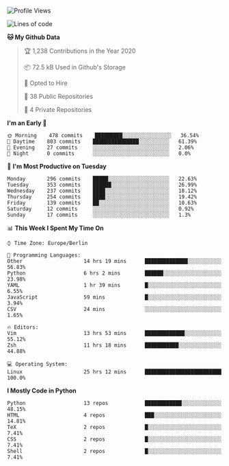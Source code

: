 <!--START_SECTION:waka-->
![Profile Views](http://img.shields.io/badge/Profile%20Views-0-blue)

![Lines of code](https://img.shields.io/badge/From%20Hello%20World%20I%27ve%20Written-6.9%20million%20lines%20of%20code-blue)

**🐱 My Github Data** 

> 🏆 1,238 Contributions in the Year 2020
 > 
> 📦 72.5 kB Used in Github's Storage 
 > 
> 💼 Opted to Hire
 > 
> 📜 38 Public Repositories
 > 
> 🔑 4 Private Repositories 

**I'm an Early 🐤** 

```text
🌞 Morning    478 commits    █████████░░░░░░░░░░░░░░░░   36.54% 
🌆 Daytime    803 commits    ███████████████░░░░░░░░░░   61.39% 
🌃 Evening    27 commits     ░░░░░░░░░░░░░░░░░░░░░░░░░   2.06% 
🌙 Night      0 commits      ░░░░░░░░░░░░░░░░░░░░░░░░░   0.0%

```
📅 **I'm Most Productive on Tuesday** 

```text
Monday       296 commits    █████░░░░░░░░░░░░░░░░░░░░   22.63% 
Tuesday      353 commits    ██████░░░░░░░░░░░░░░░░░░░   26.99% 
Wednesday    237 commits    ████░░░░░░░░░░░░░░░░░░░░░   18.12% 
Thursday     254 commits    ████░░░░░░░░░░░░░░░░░░░░░   19.42% 
Friday       139 commits    ██░░░░░░░░░░░░░░░░░░░░░░░   10.63% 
Saturday     12 commits     ░░░░░░░░░░░░░░░░░░░░░░░░░   0.92% 
Sunday       17 commits     ░░░░░░░░░░░░░░░░░░░░░░░░░   1.3%

```


📊 **This Week I Spent My Time On** 

```text
⌚︎ Time Zone: Europe/Berlin

💬 Programming Languages: 
Other                    14 hrs 19 mins      ██████████████░░░░░░░░░░░   56.83% 
Python                   6 hrs 2 mins        ██████░░░░░░░░░░░░░░░░░░░   23.98% 
YAML                     1 hr 39 mins        █░░░░░░░░░░░░░░░░░░░░░░░░   6.55% 
JavaScript               59 mins             █░░░░░░░░░░░░░░░░░░░░░░░░   3.94% 
CSV                      24 mins             ░░░░░░░░░░░░░░░░░░░░░░░░░   1.65%

🔥 Editors: 
Vim                      13 hrs 53 mins      █████████████░░░░░░░░░░░░   55.12% 
Zsh                      11 hrs 18 mins      ███████████░░░░░░░░░░░░░░   44.88%

💻 Operating System: 
Linux                    25 hrs 12 mins      █████████████████████████   100.0%

```

**I Mostly Code in Python** 

```text
Python                   13 repos            ████████████░░░░░░░░░░░░░   48.15% 
HTML                     4 repos             ███░░░░░░░░░░░░░░░░░░░░░░   14.81% 
TeX                      2 repos             █░░░░░░░░░░░░░░░░░░░░░░░░   7.41% 
CSS                      2 repos             █░░░░░░░░░░░░░░░░░░░░░░░░   7.41% 
Shell                    2 repos             █░░░░░░░░░░░░░░░░░░░░░░░░   7.41%

```



<!--END_SECTION:waka-->
